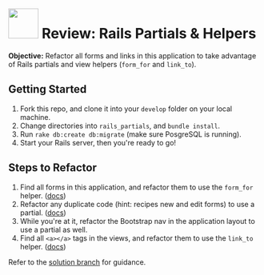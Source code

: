 # <img src="https://cloud.githubusercontent.com/assets/7833470/10899314/63829980-8188-11e5-8cdd-4ded5bcb6e36.png" height="60"> Review: Rails Partials & Helpers

**Objective:** Refactor all forms and links in this application to take advantage of Rails partials and view helpers (`form_for` and `link_to`).

## Getting Started

1. Fork this repo, and clone it into your `develop` folder on your local machine.
2. Change directories into `rails_partials`, and `bundle install`.
3. Run `rake db:create db:migrate` (make sure PosgreSQL is running).
4. Start your Rails server, then you're ready to go!

## Steps to Refactor

1. Find all forms in this application, and refactor them to use the `form_for` helper. (<a href="http://guides.rubyonrails.org/form_helpers.html#binding-a-form-to-an-object" target="_blank">docs</a>)
2. Refactor any duplicate code (hint: recipes new and edit forms) to use a partial. (<a href="http://guides.rubyonrails.org/layouts_and_rendering.html#using-partials" target="_blank">docs</a>)
3. While you're at it, refactor the Bootstrap nav in the application layout to use a partial as well.
4. Find all `<a></a>` tags in the views, and refactor them to use the `link_to` helper. (<a href="http://apidock.com/rails/ActionView/Helpers/UrlHelper/link_to" target="_blank">docs</a>)

Refer to the [solution branch]() for guidance.
